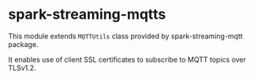 # spark-streaming-mqtts

This module extends `MQTTUtils` class provided by spark-streaming-mqtt package.

It enables use of client SSL certificates to subscribe to MQTT topics over
TLSv1.2.